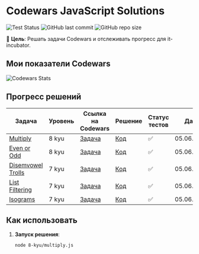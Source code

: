 # Codewars JavaScript Solutions

![Test Status](https://github.com/Alma-Nemi/codewars/actions/workflows/test.yml/badge.svg)
![GitHub last commit](https://img.shields.io/github/last-commit/Alma-Nemi/codewars)
![GitHub repo size](https://img.shields.io/github/repo-size/Alma-Nemi/codewars)

📌 **Цель**: Решать задачи Codewars и отслеживать прогресс для it-incubator.

## Мои показатели Codewars
![Codewars Stats](https://www.codewars.com/users/Alma-Nemi/badges/large)

## Прогресс решений

| Задача                   | Уровень | Ссылка на Codewars       | Решение | Статус тестов | Дата       |
|--------------------------|---------|--------------------------|---------|---------------|------------|
| [Multiply](8-kyu/multiply.js) | 8 kyu | [Задача](https://www.codewars.com/kata/50654ddff44f800200000004) | [Код](8-kyu/multiply.js) | ✅ | 05.06.2025 |
| [Even or Odd](8-kyu/evenOrOdd.js) | 8 kyu | [Задача](https://www.codewars.com/kata/53da3dbb4a5168369a0000fe) | [Код](8-kyu/evenOrOdd.js) | ✅ | 05.06.2025 |
| [Disemvowel Trolls](7-kyu/disemvowel-trolls.js) | 7 kyu | [Задача](https://www.codewars.com/kata/52fba66badcd10859f00097e) | [Код](7-kyu/disemvowel-trolls.js) | ✅ | 05.06.2025 |
| [List Filtering](7-kyu/list-filtering.js) | 7 kyu | [Задача](https://www.codewars.com/kata/53dbd5315a3c69eed20002dd) | [Код](7-kyu/list-filtering.js) | ✅ | 05.06.2025 |
| [Isograms](7-kyu/isograms.js) | 7 kyu | [Задача](https://www.codewars.com/kata/54ba84be607a92aa900000f1) | [Код](7-kyu/isograms.js) | ✅ | 05.06.2025 |


## Как использовать
1. **Запуск решения**:
   ```bash
   node 8-kyu/multiply.js
